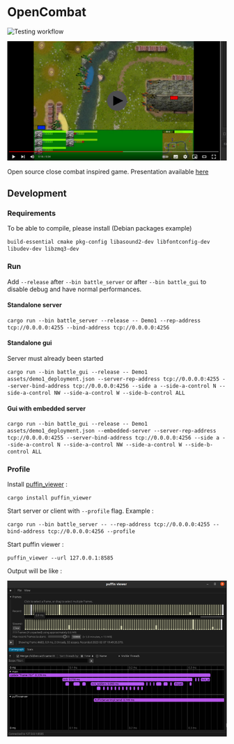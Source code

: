 # OpenCombat

![Testing workflow](https://github.com/buxx/OpenCombat/actions/workflows/test.yml/badge.svg)

[![Preview video](preview2.png)](https://youtu.be/_N6HLZEDKPk)

Open source close combat inspired game. Presentation available [here](http://www.closecombatseries.net/CCS/modules.php?name=Forums&file=viewtopic&t=11696)

## Development

### Requirements

To be able to compile, please install (Debian packages example)

    build-essential cmake pkg-config libasound2-dev libfontconfig-dev libudev-dev libzmq3-dev

### Run

Add `--release` after `--bin battle_server` or after `--bin battle_gui` to disable debug and have normal performances.

#### Standalone server

    cargo run --bin battle_server --release -- Demo1 --rep-address tcp://0.0.0.0:4255 --bind-address tcp://0.0.0.0:4256

#### Standalone gui

Server must already been started

    cargo run --bin battle_gui --release -- Demo1 assets/demo1_deployment.json --server-rep-address tcp://0.0.0.0:4255 --server-bind-address tcp://0.0.0.0:4256 --side a --side-a-control N --side-a-control NW --side-a-control W --side-b-control ALL

#### Gui with embedded server

    cargo run --bin battle_gui --release -- Demo1 assets/demo1_deployment.json --embedded-server --server-rep-address tcp://0.0.0.0:4255 --server-bind-address tcp://0.0.0.0:4256 --side a --side-a-control N --side-a-control NW --side-a-control W --side-b-control ALL

### Profile

Install [puffin_viewer](https://github.com/EmbarkStudios/puffin/tree/main/puffin_viewer) :

    cargo install puffin_viewer

Start server or client with `--profile` flag. Example :

    cargo run --bin battle_server -- --rep-address tcp://0.0.0.0:4255 --bind-address tcp://0.0.0.0:4256 --profile

Start puffin viewer :

    puffin_viewer --url 127.0.0.1:8585

Output will be like :

![Puffin viewer](puffin_viewer.png)
